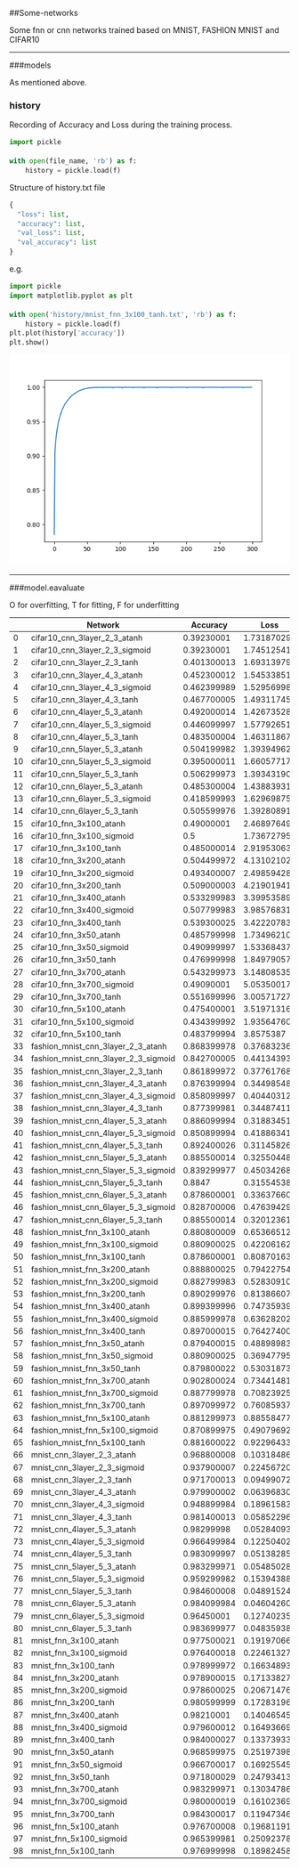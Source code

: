 ##Some-networks

Some fnn or cnn networks trained based on MNIST, FASHION MNIST and CIFAR10

---

###models

As mentioned above.

### history

Recording of Accuracy and Loss during the training process.

```python
import pickle

with open(file_name, 'rb') as f:
    history = pickle.load(f)
```
Structure of history.txt file
```python
{
  "loss": list,
  "accuracy": list,
  "val_loss": list,
  "val_accuracy": list
}
```
e.g.
```python
import pickle
import matplotlib.pyplot as plt

with open('history/mnist_fnn_3x100_tanh.txt', 'rb') as f:
    history = pickle.load(f)
plt.plot(history['accuracy'])
plt.show()
```
![accuracy](Figure_1.png "accuracy")

---
###model.eavaluate

O for overfitting, T for fitting, F for underfitting

|    | Network                              | Accuracy    | Loss        | Epochs | Fitting |
|----|--------------------------------------|-------------|-------------|--------|---------|
| 0  | cifar10_cnn_3layer_2_3_atanh         | 0.39230001  | 1.731870294 | 200    | O       |
| 1  | cifar10_cnn_3layer_2_3_sigmoid       | 0.39230001  | 1.745125413 | 200    | F       |
| 2  | cifar10_cnn_3layer_2_3_tanh          | 0.401300013 | 1.693139791 | 200    | O       |
| 3  | cifar10_cnn_3layer_4_3_atanh         | 0.452300012 | 1.545338511 | 200    | O       |
| 4  | cifar10_cnn_3layer_4_3_sigmoid       | 0.462399989 | 1.529569983 | 200    | F       |
| 5  | cifar10_cnn_3layer_4_3_tanh          | 0.467700005 | 1.493117452 | 200    | O       |
| 6  | cifar10_cnn_4layer_5_3_atanh         | 0.492000014 | 1.426735282 | 200    | O       |
| 7  | cifar10_cnn_4layer_5_3_sigmoid       | 0.446099997 | 1.577926517 | 200    | F       |
| 8  | cifar10_cnn_4layer_5_3_tanh          | 0.483500004 | 1.463118672 | 200    | O       |
| 9  | cifar10_cnn_5layer_5_3_atanh         | 0.504199982 | 1.393949628 | 200    | O       |
| 10 | cifar10_cnn_5layer_5_3_sigmoid       | 0.395000011 | 1.660577178 | 200    | F       |
| 11 | cifar10_cnn_5layer_5_3_tanh          | 0.506299973 | 1.393431902 | 200    | O       |
| 12 | cifar10_cnn_6layer_5_3_atanh         | 0.485300004 | 1.438839316 | 200    | O       |
| 13 | cifar10_cnn_6layer_5_3_sigmoid       | 0.418599993 | 1.629698753 | 200    | F       |
| 14 | cifar10_cnn_6layer_5_3_tanh          | 0.505599976 | 1.392808914 | 200    | O       |
| 15 | cifar10_fnn_3x100_atanh              | 0.49000001  | 2.468976498 | 400    | O       |
| 16 | cifar10_fnn_3x100_sigmoid            | 0.5         | 1.736727953 | 400    | O       |
| 17 | cifar10_fnn_3x100_tanh               | 0.485000014 | 2.91953063  | 400    | O       |
| 18 | cifar10_fnn_3x200_atanh              | 0.504499972 | 4.131021023 | 400    | O       |
| 19 | cifar10_fnn_3x200_sigmoid            | 0.493400007 | 2.498594284 | 400    | O       |
| 20 | cifar10_fnn_3x200_tanh               | 0.509000003 | 4.219019413 | 400    | O       |
| 21 | cifar10_fnn_3x400_atanh              | 0.533299983 | 3.399535894 | 300    | O       |
| 22 | cifar10_fnn_3x400_sigmoid            | 0.507799983 | 3.985768318 | 400    | O       |
| 23 | cifar10_fnn_3x400_tanh               | 0.539300025 | 3.422207832 | 300    | O       |
| 24 | cifar10_fnn_3x50_atanh               | 0.485799998 | 1.734962106 | 400    | O       |
| 25 | cifar10_fnn_3x50_sigmoid             | 0.490999997 | 1.533684373 | 400    | O       |
| 26 | cifar10_fnn_3x50_tanh                | 0.476999998 | 1.849790573 | 400    | O       |
| 27 | cifar10_fnn_3x700_atanh              | 0.543299973 | 3.148085356 | 300    | O       |
| 28 | cifar10_fnn_3x700_sigmoid            | 0.49090001  | 5.053500175 | 400    | O       |
| 29 | cifar10_fnn_3x700_tanh               | 0.551699996 | 3.005717278 | 300    | O       |
| 30 | cifar10_fnn_5x100_atanh              | 0.475400001 | 3.519713163 | 400    | O       |
| 31 | cifar10_fnn_5x100_sigmoid            | 0.434399992 | 1.935647607 | 400    | O       |
| 32 | cifar10_fnn_5x100_tanh               | 0.483799994 | 3.8575387   | 400    | O       |
| 33 | fashion_mnist_cnn_3layer_2_3_atanh   | 0.868399978 | 0.376832366 | 100    | T       |
| 34 | fashion_mnist_cnn_3layer_2_3_sigmoid | 0.842700005 | 0.441343933 | 100    | T       |
| 35 | fashion_mnist_cnn_3layer_2_3_tanh    | 0.861899972 | 0.377617687 | 100    | T       |
| 36 | fashion_mnist_cnn_3layer_4_3_atanh   | 0.876399994 | 0.344985485 | 100    | T       |
| 37 | fashion_mnist_cnn_3layer_4_3_sigmoid | 0.858099997 | 0.40440312  | 100    | T       |
| 38 | fashion_mnist_cnn_3layer_4_3_tanh    | 0.877399981 | 0.344874114 | 100    | T       |
| 39 | fashion_mnist_cnn_4layer_5_3_atanh   | 0.886099994 | 0.318834513 | 100    | T       |
| 40 | fashion_mnist_cnn_4layer_5_3_sigmoid | 0.850899994 | 0.418863416 | 100    | T       |
| 41 | fashion_mnist_cnn_4layer_5_3_tanh    | 0.892400026 | 0.31145826  | 100    | T       |
| 42 | fashion_mnist_cnn_5layer_5_3_atanh   | 0.885500014 | 0.325504482 | 100    | T       |
| 43 | fashion_mnist_cnn_5layer_5_3_sigmoid | 0.839299977 | 0.450342685 | 100    | T       |
| 44 | fashion_mnist_cnn_5layer_5_3_tanh    | 0.8847      | 0.31554538  | 100    | T       |
| 45 | fashion_mnist_cnn_6layer_5_3_atanh   | 0.878600001 | 0.336376607 | 100    | T       |
| 46 | fashion_mnist_cnn_6layer_5_3_sigmoid | 0.828700006 | 0.476394296 | 100    | T       |
| 47 | fashion_mnist_cnn_6layer_5_3_tanh    | 0.885500014 | 0.320123613 | 100    | T       |
| 48 | fashion_mnist_fnn_3x100_atanh        | 0.880800009 | 0.653665125 | 300    | O       |
| 49 | fashion_mnist_fnn_3x100_sigmoid      | 0.880900025 | 0.422061622 | 300    | O       |
| 50 | fashion_mnist_fnn_3x100_tanh         | 0.878600001 | 0.808701634 | 300    | O       |
| 51 | fashion_mnist_fnn_3x200_atanh        | 0.888800025 | 0.79422754  | 300    | O       |
| 52 | fashion_mnist_fnn_3x200_sigmoid      | 0.882799983 | 0.528309107 | 300    | O       |
| 53 | fashion_mnist_fnn_3x200_tanh         | 0.890299976 | 0.813866079 | 300    | O       |
| 54 | fashion_mnist_fnn_3x400_atanh        | 0.899399996 | 0.747359395 | 300    | O       |
| 55 | fashion_mnist_fnn_3x400_sigmoid      | 0.885999978 | 0.636282027 | 300    | O       |
| 56 | fashion_mnist_fnn_3x400_tanh         | 0.897000015 | 0.764274001 | 300    | O       |
| 57 | fashion_mnist_fnn_3x50_atanh         | 0.879400015 | 0.48898983  | 300    | O       |
| 58 | fashion_mnist_fnn_3x50_sigmoid       | 0.880900025 | 0.369477957 | 300    | T       |
| 59 | fashion_mnist_fnn_3x50_tanh          | 0.879800022 | 0.530318737 | 300    | O       |
| 60 | fashion_mnist_fnn_3x700_atanh        | 0.902800024 | 0.734414816 | 300    | O       |
| 61 | fashion_mnist_fnn_3x700_sigmoid      | 0.887799978 | 0.708239257 | 300    | O       |
| 62 | fashion_mnist_fnn_3x700_tanh         | 0.897099972 | 0.76085937  | 300    | O       |
| 63 | fashion_mnist_fnn_5x100_atanh        | 0.881299973 | 0.885584772 | 300    | O       |
| 64 | fashion_mnist_fnn_5x100_sigmoid      | 0.870899975 | 0.490796924 | 300    | O       |
| 65 | fashion_mnist_fnn_5x100_tanh         | 0.881600022 | 0.922964334 | 300    | O       |
| 66 | mnist_cnn_3layer_2_3_atanh           | 0.968800008 | 0.103184864 | 100    | T       |
| 67 | mnist_cnn_3layer_2_3_sigmoid         | 0.937900007 | 0.224567205 | 100    | T       |
| 68 | mnist_cnn_3layer_2_3_tanh            | 0.971700013 | 0.094990723 | 100    | T       |
| 69 | mnist_cnn_3layer_4_3_atanh           | 0.979900002 | 0.063968308 | 100    | T       |
| 70 | mnist_cnn_3layer_4_3_sigmoid         | 0.948899984 | 0.189615831 | 100    | T       |
| 71 | mnist_cnn_3layer_4_3_tanh            | 0.981400013 | 0.058522966 | 100    | T       |
| 72 | mnist_cnn_4layer_5_3_atanh           | 0.98299998  | 0.052840937 | 100    | T       |
| 73 | mnist_cnn_4layer_5_3_sigmoid         | 0.966499984 | 0.122504026 | 100    | T       |
| 74 | mnist_cnn_4layer_5_3_tanh            | 0.983099997 | 0.051382855 | 100    | T       |
| 75 | mnist_cnn_5layer_5_3_atanh           | 0.983299971 | 0.05485028  | 100    | T       |
| 76 | mnist_cnn_5layer_5_3_sigmoid         | 0.959299982 | 0.153943881 | 100    | T       |
| 77 | mnist_cnn_5layer_5_3_tanh            | 0.984600008 | 0.048915245 | 100    | T       |
| 78 | mnist_cnn_6layer_5_3_atanh           | 0.984099984 | 0.046042606 | 100    | T       |
| 79 | mnist_cnn_6layer_5_3_sigmoid         | 0.96450001  | 0.12740235  | 100    | T       |
| 80 | mnist_cnn_6layer_5_3_tanh            | 0.983699977 | 0.048359387 | 100    | T       |
| 81 | mnist_fnn_3x100_atanh                | 0.977500021 | 0.191970661 | 300    | O       |
| 82 | mnist_fnn_3x100_sigmoid              | 0.976400018 | 0.224613279 | 300    | O       |
| 83 | mnist_fnn_3x100_tanh                 | 0.978999972 | 0.166348934 | 300    | O       |
| 84 | mnist_fnn_3x200_atanh                | 0.978900015 | 0.171338275 | 300    | O       |
| 85 | mnist_fnn_3x200_sigmoid              | 0.978600025 | 0.206714764 | 300    | O       |
| 86 | mnist_fnn_3x200_tanh                 | 0.980599999 | 0.172831967 | 300    | O       |
| 87 | mnist_fnn_3x400_atanh                | 0.98210001  | 0.140465453 | 300    | O       |
| 88 | mnist_fnn_3x400_sigmoid              | 0.979600012 | 0.164936692 | 300    | O       |
| 89 | mnist_fnn_3x400_tanh                 | 0.984000027 | 0.133739337 | 300    | O       |
| 90 | mnist_fnn_3x50_atanh                 | 0.968599975 | 0.251973987 | 300    | O       |
| 91 | mnist_fnn_3x50_sigmoid               | 0.966700017 | 0.16925545  | 300    | O       |
| 92 | mnist_fnn_3x50_tanh                  | 0.971800029 | 0.247934133 | 300    | O       |
| 93 | mnist_fnn_3x700_atanh                | 0.983299971 | 0.130347863 | 300    | O       |
| 94 | mnist_fnn_3x700_sigmoid              | 0.980000019 | 0.161023691 | 300    | O       |
| 95 | mnist_fnn_3x700_tanh                 | 0.984300017 | 0.119473465 | 300    | O       |
| 96 | mnist_fnn_5x100_atanh                | 0.976700008 | 0.196811914 | 300    | O       |
| 97 | mnist_fnn_5x100_sigmoid              | 0.965399981 | 0.250923783 | 300    | O       |
| 98 | mnist_fnn_5x100_tanh                 | 0.976999998 | 0.189824581 | 300    | O       |
